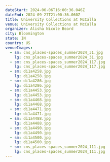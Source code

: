 ```yaml
---
dateStart: 2024-06-06T16:00:36.046Z
dateEnd: 2024-09-27T21:00:36.060Z
title: University Collections at McCalla
venue: University Collections at McCalla
organizer: Alisha Nicole Beard
city: Bloomington
state: IN
country: US
venueImages:
  - sm: cns_places-spaces_summer2024_31.jpg
    lg: cns_places-spaces_summer2024_31.jpg
  - sm: cns_places-spaces_summer2024_117.jpg
    lg: cns_places-spaces_summer2024_117.jpg
  - sm: di1a4258.jpg
    lg: di1a4258.jpg
  - sm: di1a4286.jpg
    lg: di1a4286.jpg
  - sm: di1a4453.jpg
    lg: di1a4453.jpg
  - sm: di1a4468.jpg
    lg: di1a4468.jpg
  - sm: di1a4471.jpg
    lg: di1a4471.jpg
  - sm: di1a4488.jpg
    lg: di1a4488.jpg
  - sm: di1a4490.jpg
    lg: di1a4490.jpg
  - sm: di1a4500.jpg
    lg: di1a4500.jpg
  - sm: cns_places-spaces_summer2024_111.jpg
    lg: cns_places-spaces_summer2024_111.jpg
---
```

